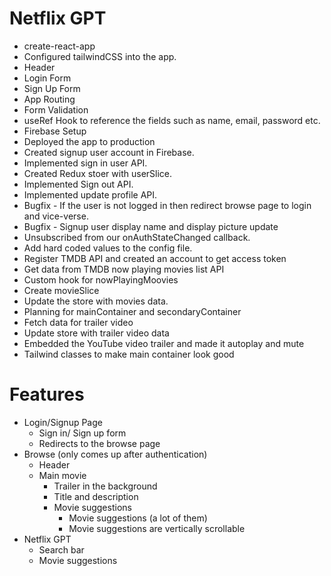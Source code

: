 # Netflix GPT

- create-react-app
- Configured tailwindCSS into the app.
- Header
- Login Form
- Sign Up Form
- App Routing
- Form Validation
- useRef Hook to reference the fields such as name, email, password etc.
- Firebase Setup
- Deployed the app to production
- Created signup user account in Firebase.
- Implemented sign in user API.
- Created Redux stoer with userSlice.
- Implemented Sign out API.
- Implemented update profile API. 
- Bugfix - If the user is not logged in then redirect browse page to login and vice-verse.
- Bugfix - Signup user display name and display picture update 
- Unsubscribed from our onAuthStateChanged callback.
- Add hard coded values to the config file.
- Register TMDB API and created an account to get access token
- Get data from TMDB now playing movies list API
- Custom hook for nowPlayingMoovies
- Create movieSlice
- Update the store with movies data.
- Planning for mainContainer and secondaryContainer
- Fetch data for trailer video
- Update store with trailer video data
- Embedded the YouTube video trailer and made it autoplay and mute
- Tailwind classes to make main container look good
# Features
- Login/Signup Page
   - Sign in/ Sign up form
   - Redirects to the browse page
- Browse (only comes up after authentication)
   - Header
   - Main movie
     - Trailer in the background
     - Title and description
     - Movie suggestions
       - Movie suggestions (a lot of them)
       - Movie suggestions are vertically scrollable
- Netflix GPT
  - Search bar
  - Movie suggestions
